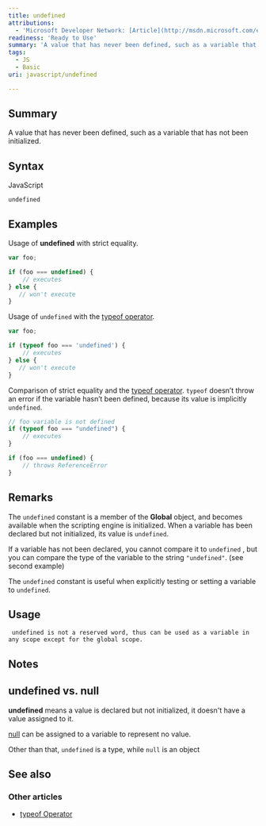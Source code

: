 ```yaml
---
title: undefined
attributions:
  - 'Microsoft Developer Network: [Article](http://msdn.microsoft.com/en-us/library/ie/dae3sbk5(v=vs.94).aspx)'
readiness: 'Ready to Use'
summary: 'A value that has never been defined, such as a variable that has not been initialized.'
tags:
  - JS
  - Basic
uri: javascript/undefined

---
```

## <span>Summary</span>

A value that has never been defined, such as a variable that has not been initialized.

## <span>Syntax</span>

<span class="language">JavaScript</span>

    undefined

## <span>Examples</span>

Usage of **undefined** with strict equality.

``` js
var foo;

if (foo === undefined) {
    // executes
} else {
   // won't execute
}
```

Usage of `undefined` with the [typeof operator](/javascript/operators/typeof).

``` js
var foo;

if (typeof foo === 'undefined') {
    // executes
} else {
   // won't execute
}
```

Comparison of strict equality and the [typeof operator](/javascript/operators/typeof). `typeof` doesn’t throw an error if the variable hasn’t been defined, because its value is implicitly `undefined`.

``` js
// foo variable is not defined
if (typeof foo === "undefined") {
    // executes
}

if (foo === undefined) {
    // throws ReferenceError
}
```

## <span>Remarks</span>

The `undefined` constant is a member of the **Global** object, and becomes available when the scripting engine is initialized. When a variable has been declared but not initialized, its value is `undefined`.

If a variable has not been declared, you cannot compare it to `undefined` , but you can compare the type of the variable to the string `"undefined"`. (see second example)

The `undefined` constant is useful when explicitly testing or setting a variable to `undefined`.

## <span>Usage</span>

     undefined is not a reserved word, thus can be used as a variable in any scope except for the global scope.

## <span>Notes</span>

## <span>**undefined** vs. **null**</span>

**undefined** means a value is declared but not initialized, it doesn't have a value assigned to it.

[null](/javascript/null) can be assigned to a variable to represent no value.

Other than that, `undefined` is a type, while `null` is an object

## <span>See also</span>

### <span>Other articles</span>

-   [typeof Operator](/javascript/operators/typeof)

